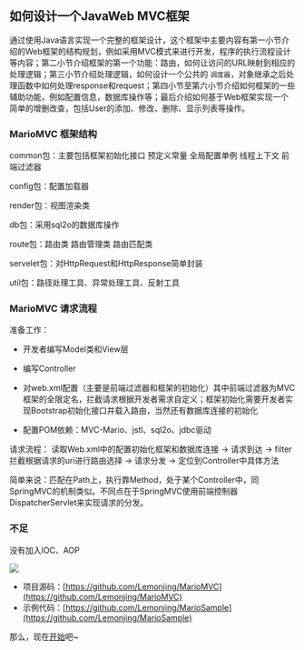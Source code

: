 ## 如何设计一个JavaWeb MVC框架

通过使用Java语言实现一个完整的框架设计，这个框架中主要内容有第一小节介绍的Web框架的结构规划，例如采用MVC模式来进行开发，程序的执行流程设计等内容；第二小节介绍框架的第一个功能：路由，如何让访问的URL映射到相应的处理逻辑；第三小节介绍处理逻辑，如何设计一个公共的 `调度器`，对象继承之后处理函数中如何处理response和request；第四小节至第六小节介绍如何框架的一些辅助功能，例如配置信息，数据库操作等；最后介绍如何基于Web框架实现一个简单的增删改查，包括User的添加、修改、删除、显示列表等操作。


### MarioMVC 框架结构

common包：主要包括框架初始化接口 预定义常量 全局配置单例 线程上下文 前端过滤器

config包：配置加载器

render包：视图渲染类

db包：采用sql2o的数据库操作

route包：路由类 路由管理类 路由匹配类

servelet包：对HttpRequest和HttpResponse简单封装

util包：路径处理工具、异常处理工具、反射工具

### MarioMVC 请求流程

准备工作：

- 开发者编写Model类和View层

- 编写Controller

- 对web.xml配置（主要是前端过滤器和框架的初始化）其中前端过滤器为MVC框架的全限定名，拦截请求根据开发者需求自定义；框架初始化需要开发者实现Bootstrap初始化接口并载入路由，当然还有数据库连接的初始化

- 配置POM依赖：MVC-Mario、jstl、sql2o、jdbc驱动

请求流程：
读取Web.xml中的配置初始化框架和数据库连接 -> 请求到达 -> filter拦截根据请求的uri进行路由选择 -> 请求分发 -> 定位到Controller中具体方法

简单来说：匹配在Path上，执行靠Method，处于某个Controller中，同SpringMVC的机制类似。不同点在于SpringMVC使用前端控制器DispatcherServlet来实现请求的分发。

### 不足

没有加入IOC、AOP


![](http://i.imgur.com/QH8SRfB.png)

- 项目源码：[https://github.com/Lemonjing/MarioMVC](https://github.com/Lemonjing/MarioMVC)
- 示例代码：[https://github.com/Lemonjing/MarioSample](https://github.com/Lemonjing/MarioSample)

那么，现在[开始](docs/index.md)吧~
